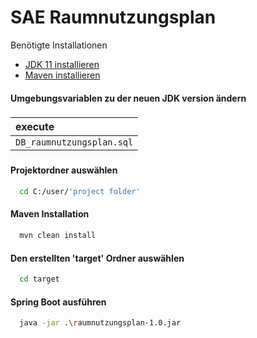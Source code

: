
# SAE Raumnutzungsplan

Benötigte Installationen

- [JDK 11 installieren](https://download.java.net/openjdk/jdk11/ri/openjdk-11+28_windows-x64_bin.zip)
- [Maven installieren](https://dlcdn.apache.org/maven/maven-3/3.8.4/binaries/apache-maven-3.8.4-bin.zip)

#### Umgebungsvariablen zu der neuen JDK version ändern 

###

| execute | 
| :-------- |
| `DB_raumnutzungsplan.sql` |

###

#### Projektordner auswählen
```bash
  cd C:/user/'project folder'
```
#### Maven Installation
```bash
  mvn clean install
```
#### Den erstellten 'target' Ordner auswählen
```bash
  cd target
```
#### Spring Boot ausführen
```bash
  java -jar .\raumnutzungsplan-1.0.jar
```
